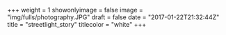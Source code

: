 +++
weight = 1
showonlyimage = false
image = "img/fulls/photography.JPG"
draft = false
date = "2017-01-22T21:32:44Z"
title = "streetlight_story"
titlecolor = "white"
+++
